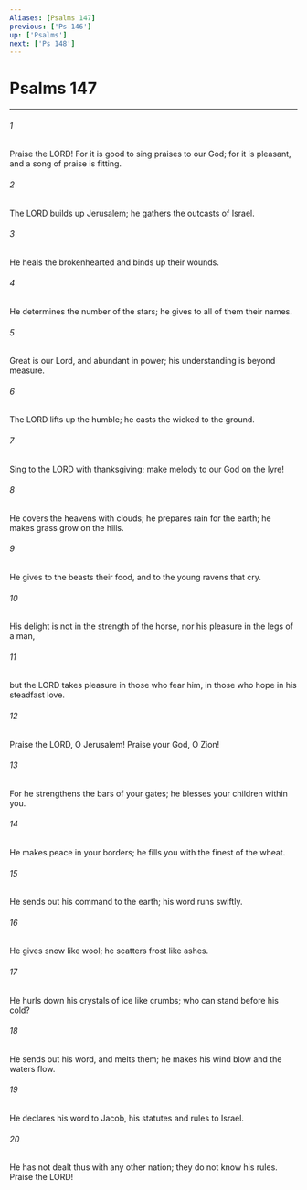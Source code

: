 ```yaml
---
Aliases: [Psalms 147]
previous: ['Ps 146']
up: ['Psalms']
next: ['Ps 148']
---
```

# Psalms 147

***

 

###### 1 
Praise the LORD! 
 For it is good to sing praises to our God; 
 for it is pleasant, and a song of praise is fitting. 
 
 

###### 2 
The LORD builds up Jerusalem; 
 he gathers the outcasts of Israel. 
 
 

###### 3 
He heals the brokenhearted 
 and binds up their wounds. 
 
 

###### 4 
He determines the number of the stars; 
 he gives to all of them their names. 
 
 

###### 5 
Great is our Lord, and abundant in power; 
 his understanding is beyond measure. 
 
 

###### 6 
The LORD lifts up the humble; 
 he casts the wicked to the ground.
 
 

###### 7 
Sing to the LORD with thanksgiving; 
 make melody to our God on the lyre! 
 
 

###### 8 
He covers the heavens with clouds; 
 he prepares rain for the earth; 
 he makes grass grow on the hills. 
 
 

###### 9 
He gives to the beasts their food, 
 and to the young ravens that cry. 
 
 

###### 10 
His delight is not in the strength of the horse, 
 nor his pleasure in the legs of a man, 
 
 

###### 11 
but the LORD takes pleasure in those who fear him, 
 in those who hope in his steadfast love.
 
 

###### 12 
Praise the LORD, O Jerusalem! 
 Praise your God, O Zion! 
 
 

###### 13 
For he strengthens the bars of your gates; 
 he blesses your children within you. 
 
 

###### 14 
He makes peace in your borders; 
 he fills you with the finest of the wheat. 
 
 

###### 15 
He sends out his command to the earth; 
 his word runs swiftly. 
 
 

###### 16 
He gives snow like wool; 
 he scatters frost like ashes. 
 
 

###### 17 
He hurls down his crystals of ice like crumbs; 
 who can stand before his cold? 
 
 

###### 18 
He sends out his word, and melts them; 
 he makes his wind blow and the waters flow. 
 
 

###### 19 
He declares his word to Jacob, 
 his statutes and rules to Israel. 
 
 

###### 20 
He has not dealt thus with any other nation; 
 they do not know his rules. 
 Praise the LORD!
 

